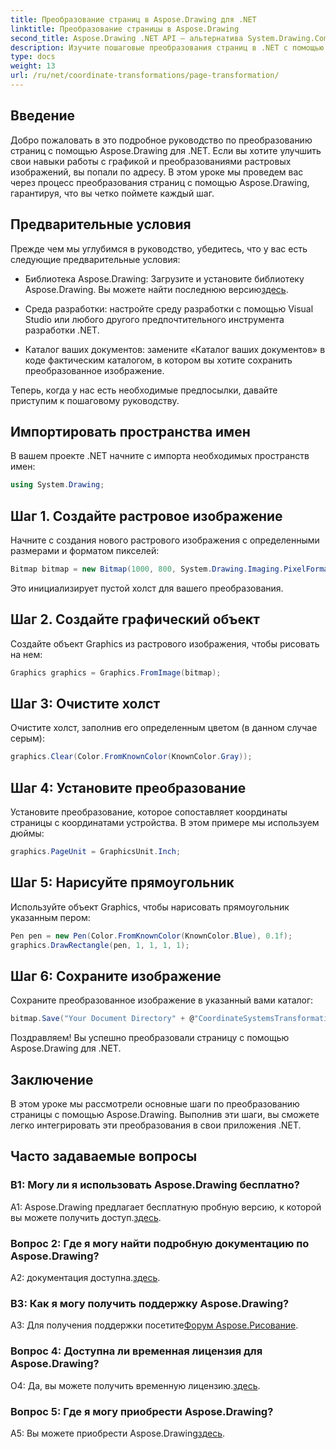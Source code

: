 ```yaml
---
title: Преобразование страниц в Aspose.Drawing для .NET
linktitle: Преобразование страницы в Aspose.Drawing
second_title: Aspose.Drawing .NET API — альтернатива System.Drawing.Common
description: Изучите пошаговые преобразования страниц в .NET с помощью Aspose.Drawing. Улучшите свои графические навыки с помощью этого подробного руководства.
type: docs
weight: 13
url: /ru/net/coordinate-transformations/page-transformation/
---
```

## Введение

Добро пожаловать в это подробное руководство по преобразованию страниц с помощью Aspose.Drawing для .NET. Если вы хотите улучшить свои навыки работы с графикой и преобразованиями растровых изображений, вы попали по адресу. В этом уроке мы проведем вас через процесс преобразования страниц с помощью Aspose.Drawing, гарантируя, что вы четко поймете каждый шаг.

## Предварительные условия

Прежде чем мы углубимся в руководство, убедитесь, что у вас есть следующие предварительные условия:

-  Библиотека Aspose.Drawing: Загрузите и установите библиотеку Aspose.Drawing. Вы можете найти последнюю версию[здесь](https://releases.aspose.com/drawing/net/).

- Среда разработки: настройте среду разработки с помощью Visual Studio или любого другого предпочтительного инструмента разработки .NET.

- Каталог ваших документов: замените «Каталог ваших документов» в коде фактическим каталогом, в котором вы хотите сохранить преобразованное изображение.

Теперь, когда у нас есть необходимые предпосылки, давайте приступим к пошаговому руководству.

## Импортировать пространства имен

В вашем проекте .NET начните с импорта необходимых пространств имен:

```csharp
using System.Drawing;
```

## Шаг 1. Создайте растровое изображение

Начните с создания нового растрового изображения с определенными размерами и форматом пикселей:

```csharp
Bitmap bitmap = new Bitmap(1000, 800, System.Drawing.Imaging.PixelFormat.Format32bppPArgb);
```

Это инициализирует пустой холст для вашего преобразования.

## Шаг 2. Создайте графический объект

Создайте объект Graphics из растрового изображения, чтобы рисовать на нем:

```csharp
Graphics graphics = Graphics.FromImage(bitmap);
```

## Шаг 3: Очистите холст

Очистите холст, заполнив его определенным цветом (в данном случае серым):

```csharp
graphics.Clear(Color.FromKnownColor(KnownColor.Gray));
```

## Шаг 4: Установите преобразование

Установите преобразование, которое сопоставляет координаты страницы с координатами устройства. В этом примере мы используем дюймы:

```csharp
graphics.PageUnit = GraphicsUnit.Inch;
```

## Шаг 5: Нарисуйте прямоугольник

Используйте объект Graphics, чтобы нарисовать прямоугольник указанным пером:

```csharp
Pen pen = new Pen(Color.FromKnownColor(KnownColor.Blue), 0.1f);
graphics.DrawRectangle(pen, 1, 1, 1, 1);
```

## Шаг 6: Сохраните изображение

Сохраните преобразованное изображение в указанный вами каталог:

```csharp
bitmap.Save("Your Document Directory" + @"CoordinateSystemsTransformations\PageTransformation_out.png");
```

Поздравляем! Вы успешно преобразовали страницу с помощью Aspose.Drawing для .NET.

## Заключение

В этом уроке мы рассмотрели основные шаги по преобразованию страницы с помощью Aspose.Drawing. Выполнив эти шаги, вы сможете легко интегрировать эти преобразования в свои приложения .NET.

## Часто задаваемые вопросы

### В1: Могу ли я использовать Aspose.Drawing бесплатно?

 A1: Aspose.Drawing предлагает бесплатную пробную версию, к которой вы можете получить доступ.[здесь](https://releases.aspose.com/).

### Вопрос 2: Где я могу найти подробную документацию по Aspose.Drawing?

 A2: документация доступна.[здесь](https://reference.aspose.com/drawing/net/).

### В3: Как я могу получить поддержку Aspose.Drawing?

 A3: Для получения поддержки посетите[Форум Aspose.Рисование](https://forum.aspose.com/c/diagram/17).

### Вопрос 4: Доступна ли временная лицензия для Aspose.Drawing?

 О4: Да, вы можете получить временную лицензию.[здесь](https://purchase.aspose.com/temporary-license/).

### Вопрос 5: Где я могу приобрести Aspose.Drawing?

 A5: Вы можете приобрести Aspose.Drawing[здесь](https://purchase.aspose.com/buy).